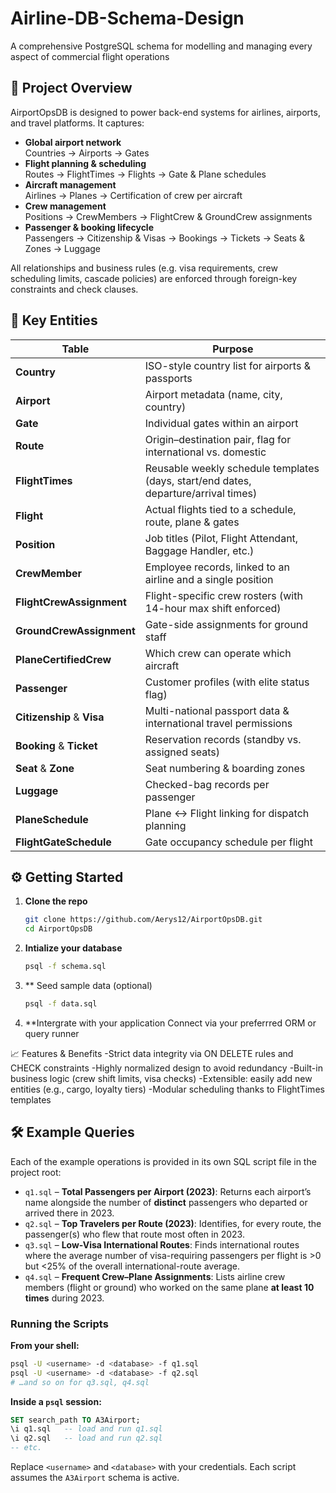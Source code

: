 # Airline-DB-Schema-Design
A comprehensive PostgreSQL schema for modelling and managing every aspect of commercial flight operations
## 🚀 Project Overview

AirportOpsDB is designed to power back-end systems for airlines, airports, and travel platforms. It captures:

- **Global airport network**  
  Countries → Airports → Gates  
- **Flight planning & scheduling**  
  Routes → FlightTimes → Flights → Gate & Plane schedules  
- **Aircraft management**  
  Airlines → Planes → Certification of crew per aircraft  
- **Crew management**  
  Positions → CrewMembers → FlightCrew & GroundCrew assignments  
- **Passenger & booking lifecycle**  
  Passengers → Citizenship & Visas → Bookings → Tickets → Seats & Zones → Luggage  

All relationships and business rules (e.g. visa requirements, crew scheduling limits, cascade policies) are enforced through foreign-key constraints and check clauses.

## 🔑 Key Entities

| Table                        | Purpose                                                                                  |
|------------------------------|------------------------------------------------------------------------------------------|
| **Country**                  | ISO-style country list for airports & passports                                          |
| **Airport**                  | Airport metadata (name, city, country)                                                   |
| **Gate**                     | Individual gates within an airport                                                       |
| **Route**                    | Origin–destination pair, flag for international vs. domestic                              |
| **FlightTimes**              | Reusable weekly schedule templates (days, start/end dates, departure/arrival times)       |
| **Flight**                   | Actual flights tied to a schedule, route, plane & gates                                  |
| **Position**                 | Job titles (Pilot, Flight Attendant, Baggage Handler, etc.)                              |
| **CrewMember**               | Employee records, linked to an airline and a single position                             |
| **FlightCrewAssignment**     | Flight-specific crew rosters (with 14-hour max shift enforced)                           |
| **GroundCrewAssignment**     | Gate-side assignments for ground staff                                                  |
| **PlaneCertifiedCrew**       | Which crew can operate which aircraft                                                    |
| **Passenger**                | Customer profiles (with elite status flag)                                              |
| **Citizenship** & **Visa**   | Multi-national passport data & international travel permissions                          |
| **Booking** & **Ticket**     | Reservation records (standby vs. assigned seats)                                         |
| **Seat** & **Zone**          | Seat numbering & boarding zones                                                          |
| **Luggage**                  | Checked-bag records per passenger                                                        |
| **PlaneSchedule**            | Plane ↔ Flight linking for dispatch planning                                             |
| **FlightGateSchedule**       | Gate occupancy schedule per flight                                                       |

## ⚙️ Getting Started

1. **Clone the repo**  
   ```bash
   git clone https://github.com/Aerys12/AirportOpsDB.git
   cd AirportOpsDB
2. **Intialize your database**
   ```bash
   psql -f schema.sql
3. ** Seed sample data (optional)
   ```bash
   psql -f data.sql
4. **Intergrate with your application
   Connect via your preferrred ORM or query runner

📈 Features & Benefits
-Strict data integrity via ON DELETE rules and CHECK constraints
-Highly normalized design to avoid redundancy
-Built-in business logic (crew shift limits, visa checks)
-Extensible: easily add new entities (e.g., cargo, loyalty tiers)
-Modular scheduling thanks to FlightTimes templates

## 🛠️ Example Queries

Each of the example operations is provided in its own SQL script file in the project root:

- `q1.sql` – **Total Passengers per Airport (2023)**: Returns each airport’s name alongside the number of **distinct** passengers who departed or arrived there in 2023.
- `q2.sql` – **Top Travelers per Route (2023)**: Identifies, for every route, the passenger(s) who flew that route most often in 2023.
- `q3.sql` – **Low-Visa International Routes**: Finds international routes where the average number of visa-requiring passengers per flight is >0 but <25% of the overall international-route average.
- `q4.sql` – **Frequent Crew–Plane Assignments**: Lists airline crew members (flight or ground) who worked on the same plane **at least 10 times** during 2023.

### Running the Scripts

**From your shell:**
```bash
psql -U <username> -d <database> -f q1.sql
psql -U <username> -d <database> -f q2.sql
# …and so on for q3.sql, q4.sql
```

**Inside a `psql` session:**
```sql
SET search_path TO A3Airport;
\i q1.sql   -- load and run q1.sql
\i q2.sql   -- load and run q2.sql
-- etc.
```

Replace `<username>` and `<database>` with your credentials. Each script assumes the `A3Airport` schema is active.


